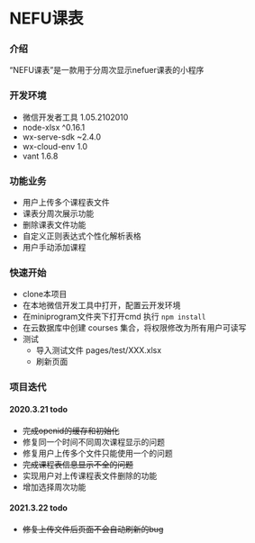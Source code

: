 # NEFU课表

### 介绍
“NEFU课表”是一款用于分周次显示nefuer课表的小程序


### 开发环境
- 微信开发者工具 1.05.2102010
- node-xlsx ^0.16.1
- wx-serve-sdk ~2.4.0
- wx-cloud-env 1.0
- vant 1.6.8

### 功能业务
- 用户上传多个课程表文件
- 课表分周次展示功能
- 删除课表文件功能
- 自定义正则表达式个性化解析表格
- 用户手动添加课程

### 快速开始
- clone本项目
- 在本地微信开发工具中打开，配置云开发环境
- 在miniprogram文件夹下打开cmd 执行 `npm install`
- 在云数据库中创建 courses 集合，将权限修改为所有用户可读写
- 测试
  - 导入测试文件 pages/test/XXX.xlsx
  - 刷新页面
### 项目迭代

#### 2020.3.21 todo
- ~~完成openid的缓存和初始化~~
- 修复同一个时间不同周次课程显示的问题
- 修复用户上传多个文件只能使用一个的问题
- ~~完成课程表信息显示不全的问题~~
- 实现用户对上传课程表文件删除的功能
- 增加选择周次功能
#### 2021.3.22 todo
- ~~修复上传文件后页面不会自动刷新的bug~~
